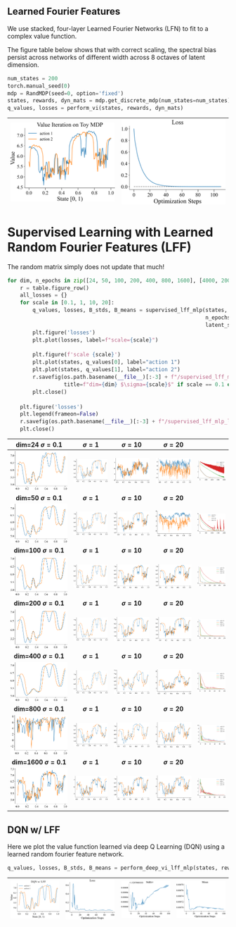 
## Learned Fourier Features

We use stacked, four-layer Learned Fourier Networks (LFN) to fit to a complex value function.

The figure table below shows that with correct scaling, the spectral bias persist across networks
of different width across 8 octaves of latent dimension.

```python
num_states = 200
torch.manual_seed(0)
mdp = RandMDP(seed=0, option='fixed')
states, rewards, dyn_mats = mdp.get_discrete_mdp(num_states=num_states)
q_values, losses = perform_vi(states, rewards, dyn_mats)
```
| <img style="align-self:center; zoom:0.3;" src="value_iteration_lff_mlp_implicit/value_iteration.png?ts=517128" image="None" styles="{'margin': '0.5em'}" width="None" height="None" dpi="300"/> | <img style="align-self:center; zoom:0.3;" src="value_iteration_lff_mlp_implicit/value_iteration_loss.png?ts=916500" image="None" styles="{'margin': '0.5em'}" width="None" height="None" dpi="300"/> |
|:-----------------------------------------------------------------------------------------------------------------------------------------------------------------------------------------------:|:----------------------------------------------------------------------------------------------------------------------------------------------------------------------------------------------------:|


# Supervised Learning with Learned Random Fourier Features (LFF)

The random matrix simply does not update that much!

```python
for dim, n_epochs in zip([24, 50, 100, 200, 400, 800, 1600], [4000, 2000, 500, 250, 100, 100, 100]):
    r = table.figure_row()
    all_losses = {}
    for scale in [0.1, 1, 10, 20]:
        q_values, losses, B_stds, B_means = supervised_lff_mlp(states, gt_q_values, B_scale=8,
                                                               n_epochs=n_epochs, latent_dim=dim,
                                                               latent_scale=scale)
        plt.figure('losses')
        plt.plot(losses, label=f"scale={scale}")

        plt.figure(f'scale {scale}')
        plt.plot(states, q_values[0], label="action 1")
        plt.plot(states, q_values[1], label="action 2")
        r.savefig(os.path.basename(__file__)[:-3] + f"/supervised_lff_mlp_dim-{dim}_sig-{scale}.png",
                  title=f"dim={dim} $\sigma={scale}$" if scale == 0.1 else f"$\sigma={scale}$")
        plt.close()

    plt.figure('losses')
    plt.legend(frameon=False)
    r.savefig(os.path.basename(__file__)[:-3] + f"/supervised_lff_mlp_loss_dim-{dim}_sig-{scale}.png")
    plt.close()
```

| **dim=24 $\sigma=0.1$** | **$\sigma=1$** | **$\sigma=10$** | **$\sigma=20$** |   |
|:-----------------------:|:--------------:|:---------------:|:---------------:|:-:|
| <img style="align-self:center;" src="value_iteration_lff_mlp_implicit/supervised_lff_mlp_dim-24_sig-0.1.png" image="None" styles="{'margin': '0.5em'}" width="None" height="None"/> | <img style="align-self:center;" src="value_iteration_lff_mlp_implicit/supervised_lff_mlp_dim-24_sig-1.png" image="None" styles="{'margin': '0.5em'}" width="None" height="None"/> | <img style="align-self:center;" src="value_iteration_lff_mlp_implicit/supervised_lff_mlp_dim-24_sig-10.png" image="None" styles="{'margin': '0.5em'}" width="None" height="None"/> | <img style="align-self:center;" src="value_iteration_lff_mlp_implicit/supervised_lff_mlp_dim-24_sig-20.png" image="None" styles="{'margin': '0.5em'}" width="None" height="None"/> | <img style="align-self:center;" src="value_iteration_lff_mlp_implicit/supervised_lff_mlp_loss_dim-24_sig-20.png" image="None" styles="{'margin': '0.5em'}" width="None" height="None"/> |
| **dim=50 $\sigma=0.1$** | **$\sigma=1$** | **$\sigma=10$** | **$\sigma=20$** |   |
| <img style="align-self:center;" src="value_iteration_lff_mlp_implicit/supervised_lff_mlp_dim-50_sig-0.1.png" image="None" styles="{'margin': '0.5em'}" width="None" height="None"/> | <img style="align-self:center;" src="value_iteration_lff_mlp_implicit/supervised_lff_mlp_dim-50_sig-1.png" image="None" styles="{'margin': '0.5em'}" width="None" height="None"/> | <img style="align-self:center;" src="value_iteration_lff_mlp_implicit/supervised_lff_mlp_dim-50_sig-10.png" image="None" styles="{'margin': '0.5em'}" width="None" height="None"/> | <img style="align-self:center;" src="value_iteration_lff_mlp_implicit/supervised_lff_mlp_dim-50_sig-20.png" image="None" styles="{'margin': '0.5em'}" width="None" height="None"/> | <img style="align-self:center;" src="value_iteration_lff_mlp_implicit/supervised_lff_mlp_loss_dim-50_sig-20.png" image="None" styles="{'margin': '0.5em'}" width="None" height="None"/> |
| **dim=100 $\sigma=0.1$** | **$\sigma=1$** | **$\sigma=10$** | **$\sigma=20$** |   |
| <img style="align-self:center;" src="value_iteration_lff_mlp_implicit/supervised_lff_mlp_dim-100_sig-0.1.png" image="None" styles="{'margin': '0.5em'}" width="None" height="None"/> | <img style="align-self:center;" src="value_iteration_lff_mlp_implicit/supervised_lff_mlp_dim-100_sig-1.png" image="None" styles="{'margin': '0.5em'}" width="None" height="None"/> | <img style="align-self:center;" src="value_iteration_lff_mlp_implicit/supervised_lff_mlp_dim-100_sig-10.png" image="None" styles="{'margin': '0.5em'}" width="None" height="None"/> | <img style="align-self:center;" src="value_iteration_lff_mlp_implicit/supervised_lff_mlp_dim-100_sig-20.png" image="None" styles="{'margin': '0.5em'}" width="None" height="None"/> | <img style="align-self:center;" src="value_iteration_lff_mlp_implicit/supervised_lff_mlp_loss_dim-100_sig-20.png" image="None" styles="{'margin': '0.5em'}" width="None" height="None"/> |
| **dim=200 $\sigma=0.1$** | **$\sigma=1$** | **$\sigma=10$** | **$\sigma=20$** |   |
| <img style="align-self:center;" src="value_iteration_lff_mlp_implicit/supervised_lff_mlp_dim-200_sig-0.1.png" image="None" styles="{'margin': '0.5em'}" width="None" height="None"/> | <img style="align-self:center;" src="value_iteration_lff_mlp_implicit/supervised_lff_mlp_dim-200_sig-1.png" image="None" styles="{'margin': '0.5em'}" width="None" height="None"/> | <img style="align-self:center;" src="value_iteration_lff_mlp_implicit/supervised_lff_mlp_dim-200_sig-10.png" image="None" styles="{'margin': '0.5em'}" width="None" height="None"/> | <img style="align-self:center;" src="value_iteration_lff_mlp_implicit/supervised_lff_mlp_dim-200_sig-20.png" image="None" styles="{'margin': '0.5em'}" width="None" height="None"/> | <img style="align-self:center;" src="value_iteration_lff_mlp_implicit/supervised_lff_mlp_loss_dim-200_sig-20.png" image="None" styles="{'margin': '0.5em'}" width="None" height="None"/> |
| **dim=400 $\sigma=0.1$** | **$\sigma=1$** | **$\sigma=10$** | **$\sigma=20$** |   |
| <img style="align-self:center;" src="value_iteration_lff_mlp_implicit/supervised_lff_mlp_dim-400_sig-0.1.png" image="None" styles="{'margin': '0.5em'}" width="None" height="None"/> | <img style="align-self:center;" src="value_iteration_lff_mlp_implicit/supervised_lff_mlp_dim-400_sig-1.png" image="None" styles="{'margin': '0.5em'}" width="None" height="None"/> | <img style="align-self:center;" src="value_iteration_lff_mlp_implicit/supervised_lff_mlp_dim-400_sig-10.png" image="None" styles="{'margin': '0.5em'}" width="None" height="None"/> | <img style="align-self:center;" src="value_iteration_lff_mlp_implicit/supervised_lff_mlp_dim-400_sig-20.png" image="None" styles="{'margin': '0.5em'}" width="None" height="None"/> | <img style="align-self:center;" src="value_iteration_lff_mlp_implicit/supervised_lff_mlp_loss_dim-400_sig-20.png" image="None" styles="{'margin': '0.5em'}" width="None" height="None"/> |
| **dim=800 $\sigma=0.1$** | **$\sigma=1$** | **$\sigma=10$** | **$\sigma=20$** |   |
| <img style="align-self:center;" src="value_iteration_lff_mlp_implicit/supervised_lff_mlp_dim-800_sig-0.1.png" image="None" styles="{'margin': '0.5em'}" width="None" height="None"/> | <img style="align-self:center;" src="value_iteration_lff_mlp_implicit/supervised_lff_mlp_dim-800_sig-1.png" image="None" styles="{'margin': '0.5em'}" width="None" height="None"/> | <img style="align-self:center;" src="value_iteration_lff_mlp_implicit/supervised_lff_mlp_dim-800_sig-10.png" image="None" styles="{'margin': '0.5em'}" width="None" height="None"/> | <img style="align-self:center;" src="value_iteration_lff_mlp_implicit/supervised_lff_mlp_dim-800_sig-20.png" image="None" styles="{'margin': '0.5em'}" width="None" height="None"/> | <img style="align-self:center;" src="value_iteration_lff_mlp_implicit/supervised_lff_mlp_loss_dim-800_sig-20.png" image="None" styles="{'margin': '0.5em'}" width="None" height="None"/> |
| **dim=1600 $\sigma=0.1$** | **$\sigma=1$** | **$\sigma=10$** | **$\sigma=20$** |   |
| <img style="align-self:center;" src="value_iteration_lff_mlp_implicit/supervised_lff_mlp_dim-1600_sig-0.1.png" image="None" styles="{'margin': '0.5em'}" width="None" height="None"/> | <img style="align-self:center;" src="value_iteration_lff_mlp_implicit/supervised_lff_mlp_dim-1600_sig-1.png" image="None" styles="{'margin': '0.5em'}" width="None" height="None"/> | <img style="align-self:center;" src="value_iteration_lff_mlp_implicit/supervised_lff_mlp_dim-1600_sig-10.png" image="None" styles="{'margin': '0.5em'}" width="None" height="None"/> | <img style="align-self:center;" src="value_iteration_lff_mlp_implicit/supervised_lff_mlp_dim-1600_sig-20.png" image="None" styles="{'margin': '0.5em'}" width="None" height="None"/> | <img style="align-self:center;" src="value_iteration_lff_mlp_implicit/supervised_lff_mlp_loss_dim-1600_sig-20.png" image="None" styles="{'margin': '0.5em'}" width="None" height="None"/> |

## DQN w/ LFF

Here we plot the value function learned via deep Q Learning (DQN) using a learned random
fourier feature network.

```python
q_values, losses, B_stds, B_means = perform_deep_vi_lff_mlp(states, rewards, dyn_mats, B_scale=8, n_epochs=100)
```
| <img style="align-self:center; zoom:0.3;" src="value_iteration_lff_mlp_implicit/dqn_lff_mlp.png?ts=663060" image="None" styles="{'margin': '0.5em'}" width="None" height="None" dpi="300"/> | <img style="align-self:center; zoom:0.3;" src="value_iteration_lff_mlp_implicit/dqn_lff_mlp_loss.png?ts=976590" image="None" styles="{'margin': '0.5em'}" width="None" height="None" dpi="300"/> | <img style="align-self:center; zoom:0.3;" src="value_iteration_lff_mlp_implicit/dqn_lff_mlp_stddev.png?ts=233702" image="None" styles="{'margin': '0.5em'}" width="None" height="None" dpi="300"/> | <img style="align-self:center; zoom:0.3;" src="value_iteration_lff_mlp_implicit/dqn_lff_mlp_mean.png?ts=525668" image="None" styles="{'margin': '0.5em'}" width="None" height="None" dpi="300"/> |
|:-------------------------------------------------------------------------------------------------------------------------------------------------------------------------------------------:|:------------------------------------------------------------------------------------------------------------------------------------------------------------------------------------------------:|:--------------------------------------------------------------------------------------------------------------------------------------------------------------------------------------------------:|:------------------------------------------------------------------------------------------------------------------------------------------------------------------------------------------------:|
